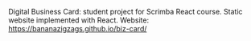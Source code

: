 Digital Business Card: student project for Scrimba React course. Static website implemented with React.
Website: https://bananazigzags.github.io/biz-card/